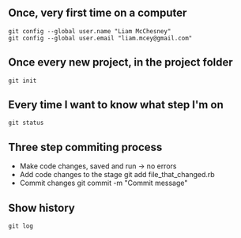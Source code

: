 Once, very first time on a computer
-----------------------------

    git config --global user.name "Liam McChesney"
    git config --global user.email "liam.mcey@gmail.com"

Once every new project, in the project folder
---------------------------------------------

    git init

Every time I want to know what step I'm on
------------------------------------------

    git status

Three step commiting process
----------------------------

* Make code changes, saved and run -> no errors
* Add code changes to the stage
    git add file_that_changed.rb
* Commit changes
    git commit -m "Commit message"

Show history
------------

    git log